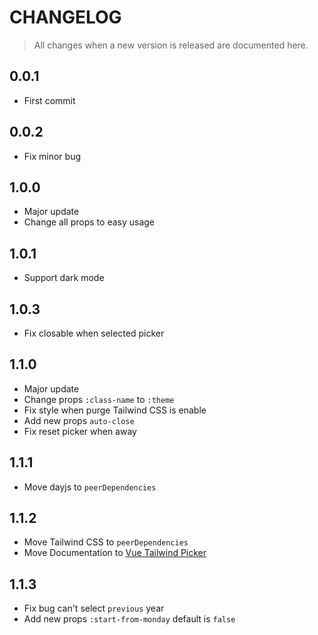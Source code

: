 # CHANGELOG
>All changes when a new version is released are documented here.

## 0.0.1
- First commit

## 0.0.2 
- Fix minor bug

## 1.0.0
- Major update
- Change all props to easy usage

## 1.0.1
- Support dark mode

## 1.0.3
- Fix closable when selected picker

## 1.1.0
- Major update
- Change props <code>:class-name</code> to <code>:theme</code>
- Fix style when purge Tailwind CSS is enable
- Add new props <code>auto-close</code>
- Fix reset picker when away

## 1.1.1
- Move dayjs to `peerDependencies`

## 1.1.2
- Move Tailwind CSS to `peerDependencies`
- Move Documentation to [Vue Tailwind Picker](https://vue-tailwind-picker.netlify.app/)

## 1.1.3
- Fix bug can't select <code>previous</code> year
- Add new props <code>:start-from-monday</code> default is <code>false</code>
